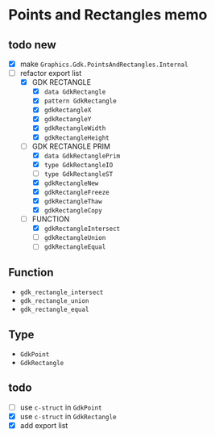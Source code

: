 Points and Rectangles memo
==========================

todo new
--------

* [x] make `Graphics.Gdk.PointsAndRectangles.Internal`
* [ ] refactor export list
	+ [x] GDK RECTANGLE
		- [x] `data GdkRectangle`
		- [x] `pattern GdkRectangle`
		- [x] `gdkRectangleX`
		- [x] `gdkRectangleY`
		- [x] `gdkRectangleWidth`
		- [x] `gdkRectangleHeight`
	+ [ ] GDK RECTANGLE PRIM
		- [x] `data GdkRectanglePrim`
		- [x] `type GdkRectangleIO`
		- [ ] `type GdkRectangleST`
		- [x] `gdkRectangleNew`
		- [x] `gdkRectangleFreeze`
		- [x] `gdkRectangleThaw`
		- [x] `gdkRectangleCopy`
	+ [ ] FUNCTION
		- [x] `gdkRectangleIntersect`
		- [ ] `gdkRectangleUnion`
		- [ ] `gdkRectangleEqual`

Function
--------

* `gdk_rectangle_intersect`
* `gdk_rectangle_union`
* `gdk_rectangle_equal`

Type
----

* `GdkPoint`
* `GdkRectangle`

todo
----

* [ ] use `c-struct` in `GdkPoint`
* [x] use `c-struct` in `GdkRectangle`
* [x] add export list

